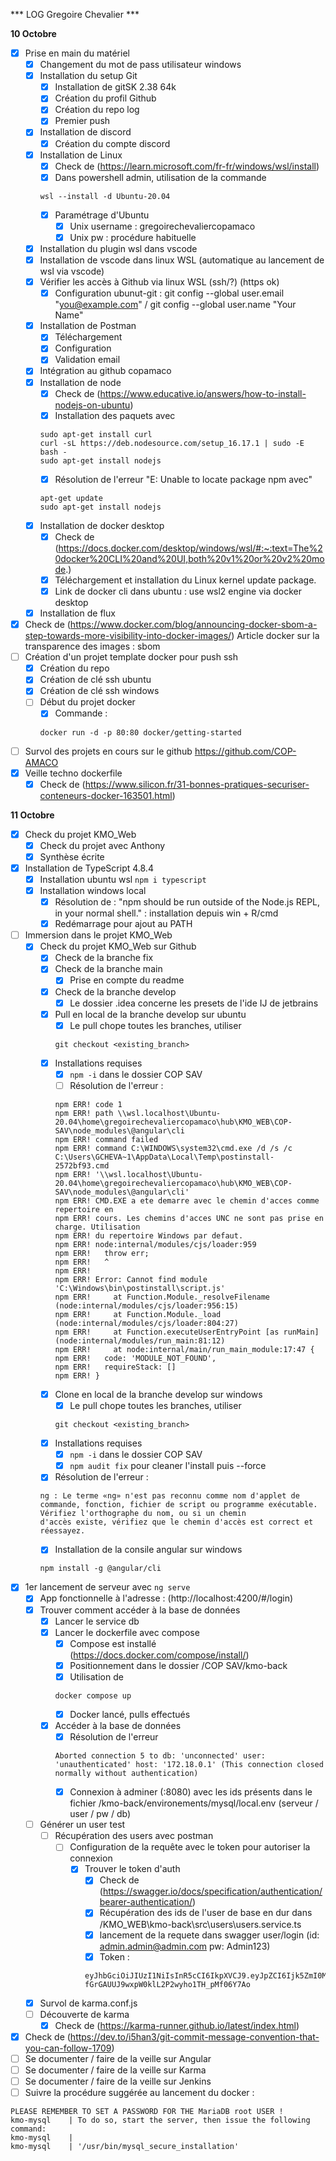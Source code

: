 *** LOG Gregoire Chevalier ***

**10 Octobre**
- [x] Prise en main du matériel
    - [x] Changement du mot de pass utilisateur windows
    - [x] Installation du setup Git
        - [x] Installation de gitSK 2.38 64k
        - [x] Création du profil Github
        - [x] Création du repo log
        - [x] Premier push
    - [x] Installation de discord
        - [x] Création du compte discord
    - [x] Installation de Linux
        - [x] Check de (https://learn.microsoft.com/fr-fr/windows/wsl/install)
        - [x] Dans powershell admin, utilisation de la commande 
        ```
        wsl --install -d Ubuntu-20.04
        ```
        - [x] Paramétrage d'Ubuntu
            - [x] Unix username : gregoirechevaliercopamaco
            - [x] Unix pw : procédure habituelle
    - [x] Installation du plugin wsl dans vscode
    - [x] Installation de vscode dans linux WSL (automatique au lancement de wsl via vscode)
    - [x] Vérifier les accès à Github via linux WSL (ssh/?) (https ok)
        - [x] Configuration ubunut-git :  git config --global user.email "you@example.com" / git config --global user.name "Your Name"
    - [x] Installation de Postman
        - [x] Téléchargement
        - [x] Configuration
        - [x] Validation email
    - [x] Intégration au github copamaco
    - [x] Installation de node
        - [x] Check de (https://www.educative.io/answers/how-to-install-nodejs-on-ubuntu)
        - [x] Installation des paquets avec 
        ```
        sudo apt-get install curl
        curl -sL https://deb.nodesource.com/setup_16.17.1 | sudo -E bash -
        sudo apt-get install nodejs
        ```
        - [x] Résolution de l'erreur "E: Unable to locate package npm avec"
        ```
        apt-get update
        sudo apt-get install nodejs
        ```
    - [x] Installation de docker desktop
        - [x] Check de (https://docs.docker.com/desktop/windows/wsl/#:~:text=The%20docker%20CLI%20and%20UI,both%20v1%20or%20v2%20mode.)
        - [x] Téléchargement et installation du Linux kernel update package.
        - [x] Link de docker cli dans ubuntu : use wsl2 engine via docker desktop
    - [x] Installation de flux
- [x] Check de (https://www.docker.com/blog/announcing-docker-sbom-a-step-towards-more-visibility-into-docker-images/) Article docker sur la transparence des images : sbom
- [ ] Création d'un projet template docker pour push ssh
    - [x] Création du repo
    - [x] Création de clé ssh ubuntu
    - [x] Création de clé ssh windows
    - [ ] Début du projet docker
        - [x] Commande : 
        ```
        docker run -d -p 80:80 docker/getting-started
        ```
- [ ] Survol des projets en cours sur le github https://github.com/COP-AMACO
- [x] Veille techno dockerfile
    - [x] Check de (https://www.silicon.fr/31-bonnes-pratiques-securiser-conteneurs-docker-163501.html)

**11 Octobre**
- [x] Check du projet KMO_Web
    - [x] Check du projet avec Anthony
    - [x] Synthèse écrite
- [x] Installation de TypeScript 4.8.4
    - [x] Installation ubuntu wsl ```npm i typescript```
    - [x] Installation windows local
        - [x] Résolution de : "npm should be run outside of the Node.js REPL, in your normal shell." : installation depuis win + R/cmd
        - [x] Redémarrage pour ajout au PATH
- [ ] Immersion dans le projet KMO_Web
    - [x] Check du projet KMO_Web sur Github
        - [x] Check de la branche fix
        - [x] Check de la branche main
            - [x] Prise en compte du readme
        - [x] Check de la branche develop
            - [x] Le dossier .idea concerne les presets de l'ide IJ de jetbrains
        - [x] Pull en local de la branche develop sur ubuntu
            - [x] Le pull chope toutes les branches, utiliser 
            ```
            git checkout <existing_branch>
            ```
        - [x] Installations requises
            - [x] ```npm -i``` dans le dossier COP SAV
            - [ ] Résolution de l'erreur : 
            ```
            npm ERR! code 1
            npm ERR! path \\wsl.localhost\Ubuntu-20.04\home\gregoirechevaliercopamaco\hub\KMO_WEB\COP-SAV\node_modules\@angular\cli
            npm ERR! command failed
            npm ERR! command C:\WINDOWS\system32\cmd.exe /d /s /c C:\Users\GCHEVA~1\AppData\Local\Temp\postinstall-2572bf93.cmd
            npm ERR! '\\wsl.localhost\Ubuntu-20.04\home\gregoirechevaliercopamaco\hub\KMO_WEB\COP-SAV\node_modules\@angular\cli'
            npm ERR! CMD.EXE a ete demarre avec le chemin d'acces comme repertoire en
            npm ERR! cours. Les chemins d'acces UNC ne sont pas prise en charge. Utilisation
            npm ERR! du repertoire Windows par defaut.
            npm ERR! node:internal/modules/cjs/loader:959
            npm ERR!   throw err;
            npm ERR!   ^
            npm ERR!
            npm ERR! Error: Cannot find module 'C:\Windows\bin\postinstall\script.js'
            npm ERR!     at Function.Module._resolveFilename (node:internal/modules/cjs/loader:956:15)
            npm ERR!     at Function.Module._load (node:internal/modules/cjs/loader:804:27)
            npm ERR!     at Function.executeUserEntryPoint [as runMain] (node:internal/modules/run_main:81:12)
            npm ERR!     at node:internal/main/run_main_module:17:47 {
            npm ERR!   code: 'MODULE_NOT_FOUND',
            npm ERR!   requireStack: []
            npm ERR! }
            ```
        - [x] Clone en local de la branche develop sur windows
            - [x] Le pull chope toutes les branches, utiliser 
            ```
            git checkout <existing_branch>
            ```
        - [x] Installations requises
            - [x] ```npm -i``` dans le dossier COP SAV
            - [x] ```npm audit fix``` pour cleaner l'install puis --force
        - [x] Résolution de l'erreur : 
        ```
        ng : Le terme «ng» n'est pas reconnu comme nom d'applet de commande, fonction, fichier de script ou programme exécutable. Vérifiez l'orthographe du nom, ou si un chemin 
        d'accès existe, vérifiez que le chemin d'accès est correct et réessayez.
        ```
        - [x]  Installation de la consile angular sur windows 
        ```
        npm install -g @angular/cli
        ```
- [x] 1er lancement de serveur avec ```ng serve```
    - [x] App fonctionnelle à l'adresse : (http://localhost:4200/#/login)
    - [x] Trouver comment accéder à la base de données
        - [x] Lancer le service db
        - [x] Lancer le dockerfile avec compose
            - [x] Compose est installé (https://docs.docker.com/compose/install/)
            - [x] Positionnement dans le dossier /COP SAV/kmo-back
            - [x] Utilisation de 
            ```
            docker compose up
            ```
            - [x] Docker lancé, pulls effectués
        - [x] Accéder à la base de données
            - [x] Résolution de l'erreur
            ```
            Aborted connection 5 to db: 'unconnected' user: 'unauthenticated' host: '172.18.0.1' (This connection closed normally without authentication)
            ```
            - [x] Connexion à adminer (:8080) avec les ids présents dans le fichier /kmo-back/environements/mysql/local.env (serveur / user / pw / db)
    - [ ] Générer un user test
        - [ ] Récupération des users avec postman
            - [ ] Configuration de la requête avec le token pour autoriser la connexion
                - [x] Trouver le token d'auth
                    - [x] Check de (https://swagger.io/docs/specification/authentication/bearer-authentication/)
                    - [x] Récupération des ids de l'user de base en dur dans /KMO_WEB\kmo-back\src\users\users.service.ts
                    - [x] lancement de la requete dans swagger user/login (id: admin.admin@admin.com pw: Admin123)
                    - [x] Token : 
                    ```
                    eyJhbGciOiJIUzI1NiIsInR5cCI6IkpXVCJ9.eyJpZCI6Ijk5ZmI0MmJhLTY4MGMtNGM1Ny05YTU2LThmNWY3ODU0ZjI2ZiIsImVtYWlsIjoiYWRtaW4uYWRtaW5AYWRtaW4uY29tIiwicm9sZSI6ImFkbWluIiwiZmlyc3RuYW1lIjoiYWRtaW4iLCJsYXN0bmFtZSI6ImFkbWluIiwiaWF0IjoxNjY1NDk2NDUyLCJleHAiOjE2NjU1OTE0NTJ9.lprur-fGrGAUUJ9wxpW0klL2P2wyho1TH_pMf06Y7Ao
                    ```
    - [x] Survol de karma.conf.js
    - [ ] Découverte de karma
        - [x] Check de (https://karma-runner.github.io/latest/index.html)
- [x] Check de (https://dev.to/i5han3/git-commit-message-convention-that-you-can-follow-1709)
- [ ] Se documenter / faire de la veille sur Angular
- [ ] Se documenter / faire de la veille sur Karma
- [ ] Se documenter / faire de la veille sur Jenkins
- [ ] Suivre la procédure suggérée au lancement du docker : 
```
PLEASE REMEMBER TO SET A PASSWORD FOR THE MariaDB root USER !
kmo-mysql    | To do so, start the server, then issue the following command:
kmo-mysql    | 
kmo-mysql    | '/usr/bin/mysql_secure_installation'
```
